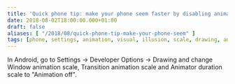 ```yaml
---
title: 'Quick phone tip: make your phone seem faster by disabling animations'
date: 2018-08-02T18:00:00.000+01:00
draft: false
aliases: [ "/2018/08/quick-phone-tip-make-your-phone-seem" ]
tags: [phone, settings, animation, visual, illusion, scale, drawing, android]
---
```


In Android, go to Settings -> Developer Options -> Drawing and change Window animation scale, Transition animation scale and Animator duration scale to "Animation off".